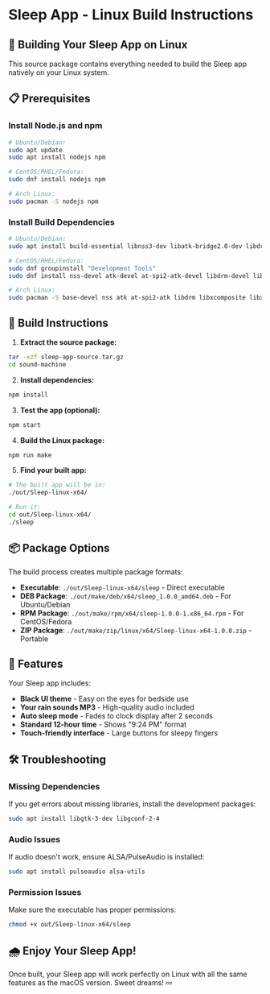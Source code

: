 # Sleep App - Linux Build Instructions

## 🐧 Building Your Sleep App on Linux

This source package contains everything needed to build the Sleep app natively on your Linux system.

## 📋 Prerequisites

### Install Node.js and npm
```bash
# Ubuntu/Debian:
sudo apt update
sudo apt install nodejs npm

# CentOS/RHEL/Fedora:
sudo dnf install nodejs npm

# Arch Linux:
sudo pacman -S nodejs npm
```

### Install Build Dependencies
```bash
# Ubuntu/Debian:
sudo apt install build-essential libnss3-dev libatk-bridge2.0-dev libdrm2 libxcomposite1 libxdamage1 libxrandr2 libgbm1 libxss1 libasound2-dev

# CentOS/RHEL/Fedora:
sudo dnf groupinstall "Development Tools"
sudo dnf install nss-devel atk-devel at-spi2-atk-devel libdrm-devel libXcomposite-devel libXdamage-devel libXrandr-devel mesa-libgbm-devel libXScrnSaver-devel alsa-lib-devel

# Arch Linux:
sudo pacman -S base-devel nss atk at-spi2-atk libdrm libxcomposite libxdamage libxrandr mesa libxss alsa-lib
```

## 🚀 Build Instructions

1. **Extract the source package:**
```bash
tar -xzf sleep-app-source.tar.gz
cd sound-machine
```

2. **Install dependencies:**
```bash
npm install
```

3. **Test the app (optional):**
```bash
npm start
```

4. **Build the Linux package:**
```bash
npm run make
```

5. **Find your built app:**
```bash
# The built app will be in:
./out/Sleep-linux-x64/

# Run it:
cd out/Sleep-linux-x64/
./sleep
```

## 📦 Package Options

The build process creates multiple package formats:

- **Executable**: `./out/Sleep-linux-x64/sleep` - Direct executable
- **DEB Package**: `./out/make/deb/x64/sleep_1.0.0_amd64.deb` - For Ubuntu/Debian
- **RPM Package**: `./out/make/rpm/x64/sleep-1.0.0-1.x86_64.rpm` - For CentOS/Fedora
- **ZIP Package**: `./out/make/zip/linux/x64/Sleep-linux-x64-1.0.0.zip` - Portable

## 🎵 Features

Your Sleep app includes:
- **Black UI theme** - Easy on the eyes for bedside use
- **Your rain sounds MP3** - High-quality audio included
- **Auto sleep mode** - Fades to clock display after 2 seconds
- **Standard 12-hour time** - Shows "9:24 PM" format
- **Touch-friendly interface** - Large buttons for sleepy fingers

## 🛠️ Troubleshooting

### Missing Dependencies
If you get errors about missing libraries, install the development packages:
```bash
sudo apt install libgtk-3-dev libgconf-2-4
```

### Audio Issues
If audio doesn't work, ensure ALSA/PulseAudio is installed:
```bash
sudo apt install pulseaudio alsa-utils
```

### Permission Issues
Make sure the executable has proper permissions:
```bash
chmod +x out/Sleep-linux-x64/sleep
```

## 🌧️ Enjoy Your Sleep App!

Once built, your Sleep app will work perfectly on Linux with all the same features as the macOS version. Sweet dreams! 💤
